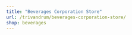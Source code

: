 ```yaml
---
title: "Beverages Corporation Store"
url: /trivandrum/beverages-corporation-store/
shop: beverages
---
```

